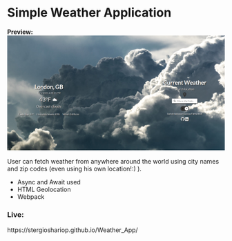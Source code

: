 <h1><b>Simple Weather Application</b></h1>

<b>Preview:</b>
![alt-text](https://github.com/StergiosHariop/Weather_App/blob/master/WeatherAppImage.png)

User can fetch weather from anywhere around the world using city names and zip codes
(even using his own location!:) ).

- Async and Await used 
- HTML Geolocation
- Webpack

<h3><b>Live:</b></h3>
https://stergioshariop.github.io/Weather_App/
